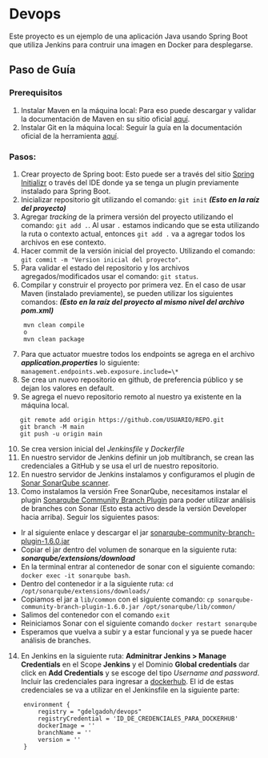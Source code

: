 # Devops

Este proyecto es un ejemplo de una aplicación Java usando Spring Boot que utiliza Jenkins para contruir una imagen en Docker para desplegarse.

## Paso de Guía

### Prerequisitos

1. Instalar Maven en la máquina local:
   Para eso puede descargar y validar la documentación de Maven en su sitio oficial [aquí](https://maven.apache.org/).
2. Instalar Git en la máquina local: Seguir la guía en la documentación oficial de la herramienta [aquí](https://git-scm.com/book/en/v2/Getting-Started-Installing-Git).

### Pasos:

1. Crear proyecto de Spring boot: Esto puede ser a través del sitio [Spring Initializr](https://start.spring.io/) o través del IDE donde ya se tenga un plugin previamente instalado para Spring Boot.
2. Inicializar repositorio git utilizando el comando: `git init` **_(Esto en la raíz del proyecto)_**
3. Agregar _tracking_ de la primera versión del proyecto utilizando el comando: `git add .`. Al usar `.` estamos indicando que se esta utilizando la ruta o contexto actual, entonces `git add .` va a agregar todos los archivos en ese contexto.
4. Hacer commit de la versión inicial del proyecto. Utilizando el comando: `git commit -m "Version inicial del proyecto"`.
5. Para validar el estado del repositorio y los archivos agregados/modificados usar el comando: `git status`.
6. Compilar y construir el proyecto por primera vez. En el caso de usar Maven (instalado previamente), se pueden utilizar los siguientes comandos: **_(Esto en la raíz del proyecto al mismo nivel del archivo pom.xml)_**

```
    mvn clean compile
    o
    mvn clean package
```

7. Para que actuator muestre todos los endpoints se agrega en el archivo **_application.properties_** lo siguiente: `management.endpoints.web.exposure.include=\*`
8. Se crea un nuevo repositorio en github, de preferencia público y se dejan los valores en default.
9. Se agrega el nuevo repositorio remoto al nuestro ya existente en la máquina local.

```
   git remote add origin https://github.com/USUARIO/REPO.git
   git branch -M main
   git push -u origin main
```

10. Se crea version inicial del _Jenkinsfile_ y _Dockerfile_
11. En nuestro servidor de Jenkins definir un job multibranch, se crean las credenciales a GitHub y se usa el url de nuestro repositorio.
12. En nuestro servidor de Jenkins instalamos y configuramos el plugin de [Sonar SonarQube scanner](https://docs.sonarqube.org/latest/analysis/scan/sonarscanner-for-jenkins/).
13. Como instalamos la versión Free SonarQube, necesitamos instalar el plugin [Sonarqube Community Branch Plugin](https://github.com/mc1arke/sonarqube-community-branch-plugin) para poder utilizar análisis de branches con Sonar (Esto esta activo desde la versión Developer hacia arriba). Seguir los siguientes pasos:

- Ir al siguiente enlace y descargar el jar [sonarqube-community-branch-plugin-1.6.0.jar
  ](https://github.com/mc1arke/sonarqube-community-branch-plugin/releases/download/1.6.0/sonarqube-community-branch-plugin-1.6.0.jar)
- Copiar el jar dentro del volumen de sonarque en la siguiente ruta: **_sonarqube/extensions/download_**
- En la terminal entrar al contenedor de sonar con el siguiente comando: `docker exec -it sonarqube bash`.
- Dentro del contenedor ir a la siguiente ruta: `cd /opt/sonarqube/extensions/downloads/`
- Copiamos el jar a `lib/common` con el siguiente comando: `cp sonarqube-community-branch-plugin-1.6.0.jar /opt/sonarqube/lib/common/`
- Salimos del contenedor con el comando `exit`
- Reiniciamos Sonar con el siguiente comando `docker restart sonarqube`
- Esperamos que vuelva a subir y a estar funcional y ya se puede hacer análisis de branches.

14. En Jenkins en la siguiente ruta: **Adminitrar Jenkins > Manage Credentials** en el Scope **Jenkins** y el Dominio **Global credentials** dar click en **Add Credentials** y se escoge del tipo _Username and password_. Incluir las credenciales para ingresar a [dockerhub](https://hub.docker.com/). El id de estas credenciales se va a utilizar en el Jenkinsfile en la siguiente parte:

```
    environment {
        registry = "gdelgadoh/devops"
        registryCredential = 'ID_DE_CREDENCIALES_PARA_DOCKERHUB'
        dockerImage = ''
        branchName = ''
        version = ''
	}
```
